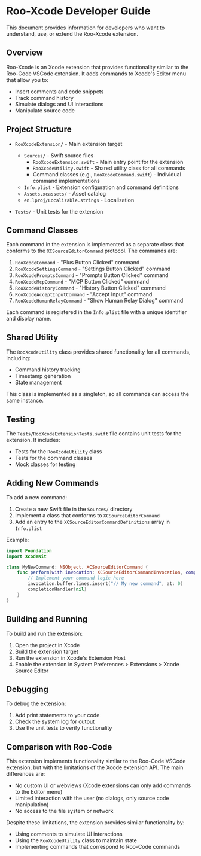 # Roo-Xcode Developer Guide

This document provides information for developers who want to understand, use, or extend the Roo-Xcode extension.

## Overview

Roo-Xcode is an Xcode extension that provides functionality similar to the Roo-Code VSCode extension. It adds commands to Xcode's Editor menu that allow you to:

- Insert comments and code snippets
- Track command history
- Simulate dialogs and UI interactions
- Manipulate source code

## Project Structure

- `RooXcodeExtension/` - Main extension target
  - `Sources/` - Swift source files
    - `RooXcodeExtension.swift` - Main entry point for the extension
    - `RooXcodeUtility.swift` - Shared utility class for all commands
    - Command classes (e.g., `RooXcodeCommand.swift`) - Individual command implementations
  - `Info.plist` - Extension configuration and command definitions
  - `Assets.xcassets/` - Asset catalog
  - `en.lproj/Localizable.strings` - Localization

- `Tests/` - Unit tests for the extension

## Command Classes

Each command in the extension is implemented as a separate class that conforms to the `XCSourceEditorCommand` protocol. The commands are:

1. `RooXcodeCommand` - "Plus Button Clicked" command
2. `RooXcodeSettingsCommand` - "Settings Button Clicked" command
3. `RooXcodePromptsCommand` - "Prompts Button Clicked" command
4. `RooXcodeMcpCommand` - "MCP Button Clicked" command
5. `RooXcodeHistoryCommand` - "History Button Clicked" command
6. `RooXcodeAcceptInputCommand` - "Accept Input" command
7. `RooXcodeHumanRelayCommand` - "Show Human Relay Dialog" command

Each command is registered in the `Info.plist` file with a unique identifier and display name.

## Shared Utility

The `RooXcodeUtility` class provides shared functionality for all commands, including:

- Command history tracking
- Timestamp generation
- State management

This class is implemented as a singleton, so all commands can access the same instance.

## Testing

The `Tests/RooXcodeExtensionTests.swift` file contains unit tests for the extension. It includes:

- Tests for the `RooXcodeUtility` class
- Tests for the command classes
- Mock classes for testing

## Adding New Commands

To add a new command:

1. Create a new Swift file in the `Sources/` directory
2. Implement a class that conforms to `XCSourceEditorCommand`
3. Add an entry to the `XCSourceEditorCommandDefinitions` array in `Info.plist`

Example:

```swift
import Foundation
import XcodeKit

class MyNewCommand: NSObject, XCSourceEditorCommand {
    func perform(with invocation: XCSourceEditorCommandInvocation, completionHandler: @escaping (Error?) -> Void) {
        // Implement your command logic here
        invocation.buffer.lines.insert("// My new command", at: 0)
        completionHandler(nil)
    }
}
```

## Building and Running

To build and run the extension:

1. Open the project in Xcode
2. Build the extension target
3. Run the extension in Xcode's Extension Host
4. Enable the extension in System Preferences > Extensions > Xcode Source Editor

## Debugging

To debug the extension:

1. Add print statements to your code
2. Check the system log for output
3. Use the unit tests to verify functionality

## Comparison with Roo-Code

This extension implements functionality similar to the Roo-Code VSCode extension, but with the limitations of the Xcode extension API. The main differences are:

- No custom UI or webviews (Xcode extensions can only add commands to the Editor menu)
- Limited interaction with the user (no dialogs, only source code manipulation)
- No access to the file system or network

Despite these limitations, the extension provides similar functionality by:

- Using comments to simulate UI interactions
- Using the `RooXcodeUtility` class to maintain state
- Implementing commands that correspond to Roo-Code commands